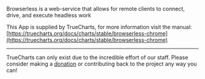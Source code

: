 Browserless is a web-service that allows for remote clients to connect, drive, and execute headless work

This App is supplied by TrueCharts, for more information visit the manual: [https://truecharts.org/docs/charts/stable/browserless-chrome](https://truecharts.org/docs/charts/stable/browserless-chrome)

---

TrueCharts can only exist due to the incredible effort of our staff.
Please consider making a [donation](https://truecharts.org/docs/about/sponsor) or contributing back to the project any way you can!
